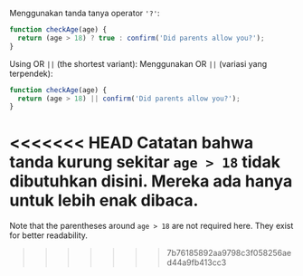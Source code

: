 Menggunakan tanda tanya operator `'?'`:

```js
function checkAge(age) {
  return (age > 18) ? true : confirm('Did parents allow you?');
}
```

Using OR `||` (the shortest variant):
Menggunakan OR `||` (variasi yang terpendek):

```js
function checkAge(age) {
  return (age > 18) || confirm('Did parents allow you?');
}
```

<<<<<<< HEAD
Catatan bahwa tanda kurung sekitar `age > 18` tidak dibutuhkan disini. Mereka ada hanya untuk lebih enak dibaca.
=======
Note that the parentheses around `age > 18` are not required here. They exist for better readability.
>>>>>>> 7b76185892aa9798c3f058256aed44a9fb413cc3
